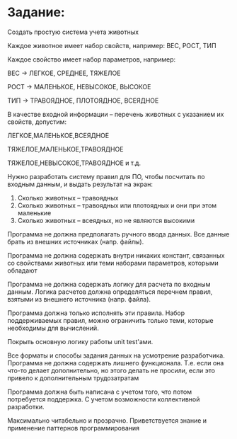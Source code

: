 # Задание:
Создать простую система учета животных

Каждое животное имеет набор свойств, например:
ВЕС, РОСТ, ТИП

Каждое свойство имеет набор параметров, например:

ВЕС -> ЛЕГКОЕ, СРЕДНЕЕ, ТЯЖЕЛОЕ

РОСТ -> МАЛЕНЬКОЕ, НЕВЫСОКОЕ, ВЫСОКОЕ

ТИП -> ТРАВОЯДНОЕ, ПЛОТОЯДНОЕ, ВСЕЯДНОЕ

В качестве входной информации – перечень животных с указанием их свойств, допустим:

ЛЕГКОЕ,МАЛЕНЬКОЕ,ВСЕЯДНОЕ

ТЯЖЕЛОЕ,МАЛЕНЬКОЕ,ТРАВОЯДНОЕ

ТЯЖЕЛОЕ,НЕВЫСОКОЕ,ТРАВОЯДНОЕ и т.д.

Нужно разработать систему правил для ПО, чтобы посчитать по входным данным, и выдать
результат на экран:
1. Сколько животных – травоядных
2. Сколько животных – травоядных или плотоядных и они при этом маленькие
3. Сколько животных – всеядных, но не являются высокими

Программа не должна предполагать ручного ввода данных. Все данные брать из внешних источниках (напр. файлы).
   
Программа не должна содержать внутри никаких констант, связанных со свойствами животных
   или теми наборами параметров, которыми обладают
   
Программа не должна содержать логику для расчета по входным данным. Логика расчетов
   должна определяться перечнем правил, взятыми из внешнего источника (напр. файла).
   
Программа должна только исполнять эти правила. Набор поддерживаемых правил, можно
   ограничить только теми, которые необходимы для вычислений.
   
Покрыть основную логику работы unit test'ами.
   
Все форматы и способы задания данных на усмотрение разработчика. Программа не должна
   содержать лишнего функционала.
   Т.е. если она что-то делает дополнительно, но этого делать не просили, если это привело к
   дополнительным трудозатратам
   
Программа должна быть написана с учетом того, что потом потребуется поддержка. С учетом
   возможности коллективной разработки.
   
Максимально читабельно и прозрачно. Приветствуется знание и применение паттернов
   программирования